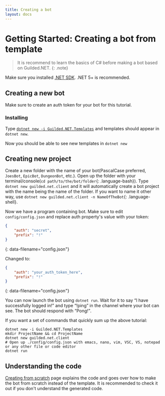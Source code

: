 ```yaml
---
title: Creating a bot
layout: docs
---
```


# Getting Started: Creating a bot from template

> It is recommend to learn the basics of C# before making a bot based on Guilded.NET.
{: .note}

Make sure you installed [.NET SDK](https://dotnet.microsoft.com/download/dotnet). .NET 5+ is recommended.

## Creating a new bot

Make sure to create an auth token for your bot for this tutorial.

### Installing

Type [`dotnet new -i Guilded.NET.Templates`](https://nuget.org/packages/Guilded.NET.Templates) and templates should appear in `dotnet new`.

Now you should be able to see new templates in `dotnet new`

## Creating new project

Create a new folder with the name of your bot(PascalCase preferred, `JoesBot`, `EpicBot`, `DungeonBot`, etc.). Open up the folder with your terminal/console(`cd path/to/the/bot/folder`{: .language-bash}). Type `dotnet new guilded.net.client` and it will automatically create a bot project with the name being the name of the folder. If you want to name it other way, use `dotnet new guilded.net.client -n NameOfTheBot`{: .language-shell}.

Now we have a program containing bot. Make sure to edit `config/config.json` and replace auth property's value with your token:

```json
{
    "auth": "secret",
    "prefix": "!"
}
```
{: data-filename="config.json"}

Changed to:

```json
{
    "auth": "your_auth_token_here",
    "prefix": "!"
}
```
{: data-filename="config.json"}

You can now launch the bot using `dotnet run`. Wait for it to say <q>I have successfully logged in!</q> and type <q>!ping</q> in the channel where your bot can see. The bot should respond with <q>Pong!</q>.

If you want a set of commands that quickly sum up the above tutorial:

```shell
dotnet new -i Guilded.NET.Templates
mkdir ProjectName && cd ProjectName
dotnet new guilded.net.client
# Open up ./config/config.json with emacs, nano, vim, VSC, VS, notepad or any other file or code editor
dotnet run
```

## Understanding the code

[Creating from scratch](./createBotScratch) page explains the code and goes over how to make the bot from scratch instead of the template. It is recommended to check it out if you don't understand the generated code.